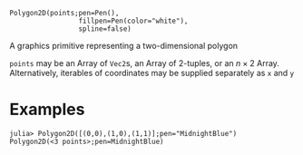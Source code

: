 ```
Polygon2D(points;pen=Pen(),
                 fillpen=Pen(color="white"),
                 spline=false)
```

A graphics primitive representing a two-dimensional polygon

`points` may be an Array of `Vec2`s, an Array of 2-tuples, or an $n × 2$ Array. Alternatively, iterables of coordinates may be supplied separately as `x` and `y`

# Examples

```julia-repl
julia> Polygon2D([(0,0),(1,0),(1,1)];pen="MidnightBlue")
Polygon2D(<3 points>;pen=MidnightBlue)
```
